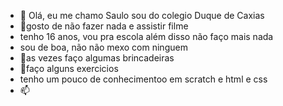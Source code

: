 - 👋 Olá, eu me chamo Saulo sou do colegio Duque de Caxias
- 👀gosto de não fazer nada e assistir filme
- tenho 16 anos, vou pra escola além disso não faço mais nada 
- sou de boa, não não mexo com ninguem    
- 🌱as vezes faço algumas brincadeiras 
- 💞️faço alguns exercicios 
- tenho um pouco de conhecimentoo em scratch e html e css
- 📫 
